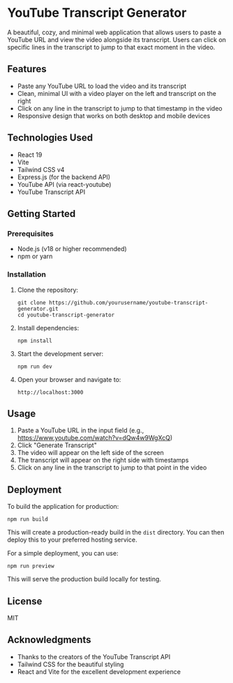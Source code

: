 # YouTube Transcript Generator

A beautiful, cozy, and minimal web application that allows users to paste a YouTube URL and view the video alongside its transcript. Users can click on specific lines in the transcript to jump to that exact moment in the video.

## Features

- Paste any YouTube URL to load the video and its transcript
- Clean, minimal UI with a video player on the left and transcript on the right
- Click on any line in the transcript to jump to that timestamp in the video
- Responsive design that works on both desktop and mobile devices

## Technologies Used

- React 19
- Vite
- Tailwind CSS v4
- Express.js (for the backend API)
- YouTube API (via react-youtube)
- YouTube Transcript API

## Getting Started

### Prerequisites

- Node.js (v18 or higher recommended)
- npm or yarn

### Installation

1. Clone the repository:
   ```
   git clone https://github.com/yourusername/youtube-transcript-generator.git
   cd youtube-transcript-generator
   ```

2. Install dependencies:
   ```
   npm install
   ```

3. Start the development server:
   ```
   npm run dev
   ```

4. Open your browser and navigate to:
   ```
   http://localhost:3000
   ```

## Usage

1. Paste a YouTube URL in the input field (e.g., https://www.youtube.com/watch?v=dQw4w9WgXcQ)
2. Click "Generate Transcript"
3. The video will appear on the left side of the screen
4. The transcript will appear on the right side with timestamps
5. Click on any line in the transcript to jump to that point in the video

## Deployment

To build the application for production:

```
npm run build
```

This will create a production-ready build in the `dist` directory. You can then deploy this to your preferred hosting service.

For a simple deployment, you can use:

```
npm run preview
```

This will serve the production build locally for testing.

## License

MIT

## Acknowledgments

- Thanks to the creators of the YouTube Transcript API
- Tailwind CSS for the beautiful styling
- React and Vite for the excellent development experience
